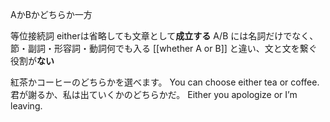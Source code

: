 AかBかどちらか一方

等位接続詞
eitherは省略しても文章として**成立する**
A/B には名詞だけでなく、節・副詞・形容詞・動詞何でも入る
[[whether A or B]] と違い、文と文を繋ぐ役割が**ない**


紅茶かコーヒーのどちらかを選べます。
You can choose either tea or coffee.
君が謝るか、私は出ていくかのどちらかだ。
Either you apologize or I’m leaving.
